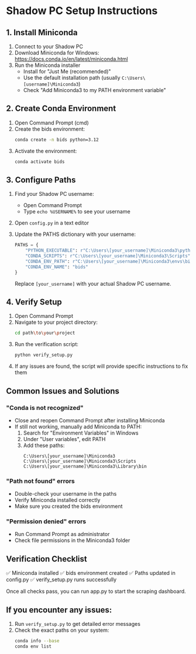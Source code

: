 # Shadow PC Setup Instructions

## 1. Install Miniconda
1. Connect to your Shadow PC
2. Download Miniconda for Windows: https://docs.conda.io/en/latest/miniconda.html
3. Run the Miniconda installer
   - Install for "Just Me (recommended)"
   - Use the default installation path (usually `C:\Users\[username]\Miniconda3`)
   - Check "Add Miniconda3 to my PATH environment variable"

## 2. Create Conda Environment
1. Open Command Prompt (cmd)
2. Create the bids environment:
   ```bash
   conda create -n bids python=3.12
   ```
3. Activate the environment:
   ```bash
   conda activate bids
   ```

## 3. Configure Paths
1. Find your Shadow PC username:
   - Open Command Prompt
   - Type `echo %USERNAME%` to see your username

2. Open `config.py` in a text editor
3. Update the PATHS dictionary with your username:
   ```python
   PATHS = {
       "PYTHON_EXECUTABLE": r"C:\Users\[your_username]\Miniconda3\python.exe",
       "CONDA_SCRIPTS": r"C:\Users\[your_username]\Miniconda3\Scripts",
       "CONDA_ENV_PATH": r"C:\Users\[your_username]\Miniconda3\envs\bids",
       "CONDA_ENV_NAME": "bids"
   }
   ```
   Replace `[your_username]` with your actual Shadow PC username.

## 4. Verify Setup
1. Open Command Prompt
2. Navigate to your project directory:
   ```bash
   cd path\to\your\project
   ```
3. Run the verification script:
   ```bash
   python verify_setup.py
   ```
4. If any issues are found, the script will provide specific instructions to fix them

## Common Issues and Solutions

### "Conda is not recognized"
- Close and reopen Command Prompt after installing Miniconda
- If still not working, manually add Miniconda to PATH:
  1. Search for "Environment Variables" in Windows
  2. Under "User variables", edit PATH
  3. Add these paths:
     ```
     C:\Users\[your_username]\Miniconda3
     C:\Users\[your_username]\Miniconda3\Scripts
     C:\Users\[your_username]\Miniconda3\Library\bin
     ```

### "Path not found" errors
- Double-check your username in the paths
- Verify Miniconda installed correctly
- Make sure you created the bids environment

### "Permission denied" errors
- Run Command Prompt as administrator
- Check file permissions in the Miniconda3 folder

## Verification Checklist
✅ Miniconda installed
✅ bids environment created
✅ Paths updated in config.py
✅ verify_setup.py runs successfully

Once all checks pass, you can run app.py to start the scraping dashboard.

## If you encounter any issues:
1. Run `verify_setup.py` to get detailed error messages
2. Check the exact paths on your system:
   ```bash
   conda info --base
   conda env list
   ```
